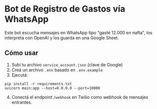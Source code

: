 # Bot de Registro de Gastos vía WhatsApp

Este bot escucha mensajes en WhatsApp tipo "gasté 12.000 en nafta", los interpreta con OpenAI y los guarda en una Google Sheet.

## Cómo usar

1. Subí tu archivo `service_account.json` (clave de Google)
2. Creá un archivo `.env` basado en `.env.example`
3. Ejecutá:

```
pip install -r requirements.txt
uvicorn main:app --host=0.0.0.0 --port=10000
```

4. Conectá el endpoint `/webhook` en Twilio como webhook de mensajes entrantes.

